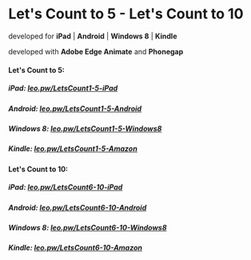 <h1>Let's Count to 5 - Let's Count to 10</h1>


<p>developed for <strong>iPad</strong> | <strong>Android</strong> | <strong>Windows 8</strong> | <strong>Kindle</strong></p>
<p>developed with <strong>Adobe Edge Animate</strong> and <strong>Phonegap</strong></p>


<h4>Let's Count to 5:</h4>

<h5>iPad: <a href="http://leo.pw/LetsCount1-5-iPad" target="_blank">leo.pw/LetsCount1-5-iPad</a></h5>
<h5>Android: <a href="http://leo.pw/LetsCount1-5-Android" target="_blank">leo.pw/LetsCount1-5-Android</a></h5>
<h5>Windows 8: <a href="http://leo.pw/LetsCount1-5-Windows8" target="_blank">leo.pw/LetsCount1-5-Windows8</a></h5>
<h5>Kindle: <a href="http://leo.pw/LetsCount1-5-Amazon" target="_blank">leo.pw/LetsCount1-5-Amazon</a></h5>

<h4>Let's Count to 10:</h4>

<h5>iPad: <a href="http://leo.pw/LetsCount6-10-iPad" target="_blank">leo.pw/LetsCount6-10-iPad</a></h5>
<h5>Android: <a href="http://leo.pw/LetsCount6-10-Android" target="_blank">leo.pw/LetsCount6-10-Android</a></h5>
<h5>Windows 8: <a href="http://leo.pw/LetsCount6-10-Windows8" target="_blank">leo.pw/LetsCount6-10-Windows8</a></h5>
<h5>Kindle: <a href="http://leo.pw/LetsCount6-10-Amazon" target="_blank">leo.pw/LetsCount6-10-Amazon</a></h5>

